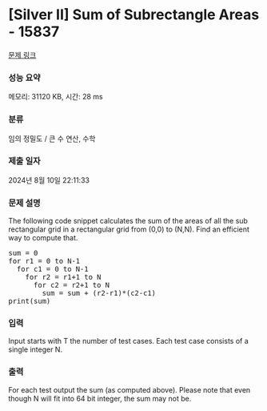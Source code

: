 # [Silver II] Sum of Subrectangle Areas - 15837 

[문제 링크](https://www.acmicpc.net/problem/15837) 

### 성능 요약

메모리: 31120 KB, 시간: 28 ms

### 분류

임의 정밀도 / 큰 수 연산, 수학

### 제출 일자

2024년 8월 10일 22:11:33

### 문제 설명

<p>The following code snippet calculates the sum of the areas of all the sub rectangular grid in a rectangular grid from (0,0) to (N,N). Find an efficient way to compute that.</p>

<pre>sum = 0
for r1 = 0 to N-1
  for c1 = 0 to N-1
    for r2 = r1+1 to N
      for c2 = r2+1 to N
        sum = sum + (r2-r1)*(c2-c1)
print(sum)</pre>

### 입력 

 <p>Input starts with T the number of test cases. Each test case consists of a single integer N.</p>

### 출력 

 <p>For each test output the sum (as computed above). Please note that even though N will fit into 64 bit integer, the sum may not be.</p>

